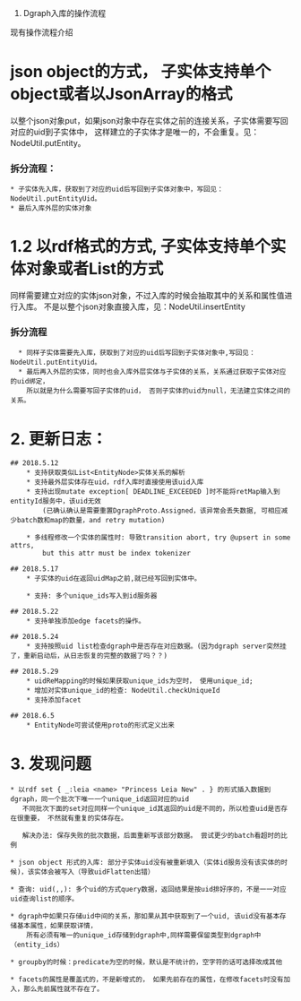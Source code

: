 1. Dgraph入库的操作流程

现有操作流程介绍

# json object的方式， 子实体支持单个object或者以JsonArray的格式

  以整个json对象put，如果json对象中存在实体之前的连接关系，子实体需要写回对应的uid到子实体中，
    这样建立的子实体才是唯一的，不会重复。见：NodeUtil.putEntity。

  ### 拆分流程：
    * 子实体先入库，获取到了对应的uid后写回到子实体对象中，写回见：NodeUtil.putEntityUid。
    * 最后入库外层的实体对象


# 1.2 以rdf格式的方式, 子实体支持单个实体对象或者List<EntityNode>的方式

  同样需要建立对应的实体json对象，不过入库的时候会抽取其中的关系和属性值进行入库。
    不是以整个json对象直接入库，见：NodeUtil.insertEntity

  ### 拆分流程
      * 同样子实体需要先入库，获取到了对应的uid后写回到子实体对象中,写回见：NodeUtil.putEntityUid。
      * 最后再入外层的实体，同时也会入库外层实体与子实体的关系，关系通过获取子实体对应的uid绑定，
        所以就是为什么需要写回子实体的uid， 否则子实体的uid为null，无法建立实体之间的关系。



# 2. 更新日志：

    ## 2018.5.12
        * 支持获取类似List<EntityNode>实体关系的解析
        * 支持最外层实体存在uid，rdf入库时直接使用该uid入库
        * 支持出现mutate exception[ DEADLINE_EXCEEDED ]时不能将retMap输入到entityId服务中，该uid无效
            (已确认确认是需要重置DgraphProto.Assigned，该异常会丢失数据, 可相应减少batch数和map的数量，and retry mutation)

        * 多线程修改一个实体的属性时: 导致transition abort, try @upsert in some attrs,
            but this attr must be index tokenizer

    ## 2018.5.17
        * 子实体的uid在返回uidMap之前,就已经写回到实体中。

        * 支持: 多个unique_ids写入到id服务器

    ## 2018.5.22
        * 支持单独添加edge facets的操作。

    ## 2018.5.24
        * 支持按照uid list检查dgraph中是否存在对应数据。(因为dgraph server突然挂了，重新启动后，从日志恢复的完整的数据了吗？？)

    ## 2018.5.29
        * uidReMapping的时候如果获取unique_ids为空时， 使用unique_id;
        * 增加对实体unique_id的检查: NodeUtil.checkUniqueId
        * 支持添加facet

    ## 2018.6.5
        * EntityNode可尝试使用proto的形式定义出来



# 3. 发现问题

    * 以rdf set { _:leia <name> "Princess Leia New" . } 的形式插入数据到dgraph，同一个批次下唯一一个unique_id返回对应的uid
       不同批次下面的set对应同样一个unique_id其返回的uid是不同的，所以检查uid是否存在很重要， 不然就有重复的实体存在。

       解决办法: 保存失败的批次数据，后面重新写该部分数据。 尝试更少的batch看超时的比例

    * json object 形式的入库: 部分子实体uid没有被重新填入（实体id服务没有该实体的时候)，该实体会被写入（导致uidFlatten出错）

    * 查询: uid(,,): 多个uid的方式query数据，返回结果是按uid排好序的，不是一一对应uid查询list的顺序。

    * dgraph中如果只存储uid中间的关系，那如果从其中获取到了一个uid, 该uid没有基本存储基本属性，如果获取详情，
        所有必须有唯一的unique_id存储到dgraph中,同样需要保留类型到dgraph中（entity_ids）

    * groupby的时候：predicate为空的时候，默认是不统计的，空字符的话可选择改成其他

    * facets的属性是覆盖式的，不是新增式的， 如果先前存在的属性，在修改facets时没有加入，那么先前属性就不存在了。


